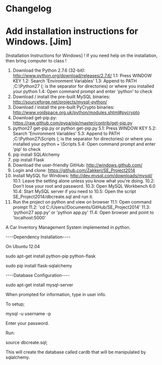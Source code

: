 Changelog
============================================================
Add installation instructions for Windows.		[Jim]
============================================================

[Installation Instructions for Windows]
! If you need help on the installation, then bring computer to class !
1. Download the Python 2.7.6 (32-bit): http://www.python.org/download/releases/2.7.6/
	1.1: Press WINDOW KEY
	1.2: Search 'Environment Variables'
	1.3: Append to PATH ;C:\Python27 (; is the separator for directories)
	     or where you installed your python
	1.4: Open command prompt and enter 'python' to check
2. Download / install the pre-built MySQL binaries: http://sourceforge.net/projects/mysql-python/
3. Download / install the pre-built PyCrypto binaries: http://www.voidspace.org.uk/python/modules.shtml#pycrypto
4. Download get-pip.py: https://raw.github.com/pypa/pip/master/contrib/get-pip.py
5. python27 get-pip.py or python get-pip.py
	5.1: Press WINDOW KEY
	5.2: Search 'Environment Variables'
	5.3: Append to PATH ;C:\Python27\Scripts (; is the separator for directories)
	     or where you installed your python + \Scripts
	5.4: Open command prompt and enter 'pip' to check
6. pip install SQLAlchemy
7. pip install Flask
8. Download the user-friendly GitHub: http://windows.github.com/
9. Login and clone: https://github.com/Zakkeri/SE_Project2014
10. Install MySQL for Windows: http://dev.mysql.com/downloads/mysql/
	10.1: Leave the setting alone unless you know what you're doing.
	10.2: Don't lose your root and password.
	10.3: Open MySQL Workbench 6.0
	10.4: Start MySQL server if you need to
	10.5: Open the script SE_Project2014/dbcreate.sql and run it.
11. Run the project on python and view on browser
	11.1: Open command prompt
	11.2: 'cd C:/Users/<YOUR HOME>/Documents/GitHub/SE_Project2014'
	11.3: 'python27 app.py' or 'python app.py'
	11.4: Open browser and point to 'localhost:5000'

A Car Inventory Management System implemented in python.

----Dependency Installation----

On Ubuntu 12.04

sudo apt-get install python-pip python-flask

sudo pip install flask-sqlalchemy

----Database Configuration----

sudo apt-get install mysql-server

When prompted for information, type in user info.

To setup;

mysql -u username -p

Enter your password.

Run:

source dbcreate.sql;

This will create the database called cardb that will be manipulated by sqlalchemy.
